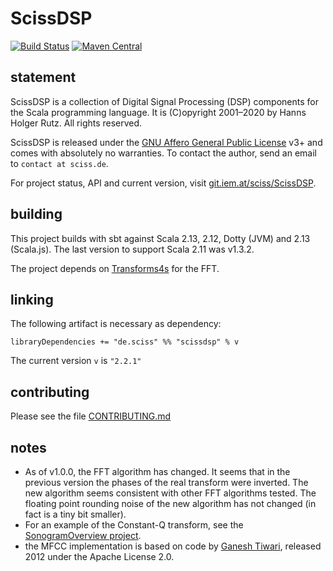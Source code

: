 # ScissDSP

[![Build Status](https://travis-ci.org/Sciss/ScissDSP.svg?branch=main)](https://travis-ci.org/Sciss/ScissDSP)
[![Maven Central](https://maven-badges.herokuapp.com/maven-central/de.sciss/scissdsp_2.13/badge.svg)](https://maven-badges.herokuapp.com/maven-central/de.sciss/scissdsp_2.13)

## statement

ScissDSP is a collection of Digital Signal Processing (DSP) components for the Scala programming language. It
is (C)opyright 2001&ndash;2020 by Hanns Holger Rutz. All rights reserved.

ScissDSP is released under the [GNU Affero General Public License](https://git.iem.at/sciss/ScissDSP/raw/main/LICENSE) v3+
and comes with absolutely no warranties. To contact the author, send an email to `contact at sciss.de`.

For project status, API and current version, visit [git.iem.at/sciss/ScissDSP](https://git.iem.at/sciss/ScissDSP).

## building

This project builds with sbt against Scala 2.13, 2.12, Dotty (JVM) and 2.13 (Scala.js).
The last version to support Scala 2.11 was v1.3.2.

The project depends
on [Transforms4s](https://github.com/Sciss/Transform4s) for the FFT.

## linking

The following artifact is necessary as dependency:

    libraryDependencies += "de.sciss" %% "scissdsp" % v

The current version `v` is `"2.2.1"`

## contributing

Please see the file [CONTRIBUTING.md](CONTRIBUTING.md)

## notes

- As of v1.0.0, the FFT algorithm has changed. It seems that in the previous version the phases of the real transform
  were inverted. The new algorithm seems consistent with other FFT algorithms tested. The floating point rounding 
  noise of the new algorithm has not changed (in fact is a tiny bit smaller).
- For an example of the Constant-Q transform, see the 
  [SonogramOverview project](https://git.iem.at/sciss/SonogramOverview).
- the MFCC implementation is based on code by 
  [Ganesh Tiwari](https://code.google.com/p/speech-recognition-java-hidden-markov-model-vq-mfcc/), released 2012 
  under the Apache License 2.0. 
